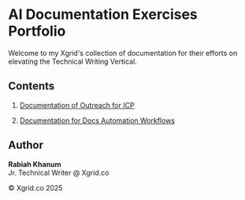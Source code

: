 # AI Documentation Exercises Portfolio

Welcome to my Xgrid's collection of documentation  for their efforts on elevating the Technical Writing Vertical.

## Contents

1. [Documentation of Outreach for ICP](./outreach.md)

2. [Documentation for Docs Automation Workflows](./rstdoc.md)

## Author
**Rabiah Khanum**  
Jr. Technical Writer @ Xgrid.co

&copy; Xgrid.co 2025
